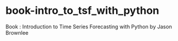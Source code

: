 # book-intro_to_tsf_with_python
 Book : Introduction to Time Series Forecasting with Python by Jason Brownlee
